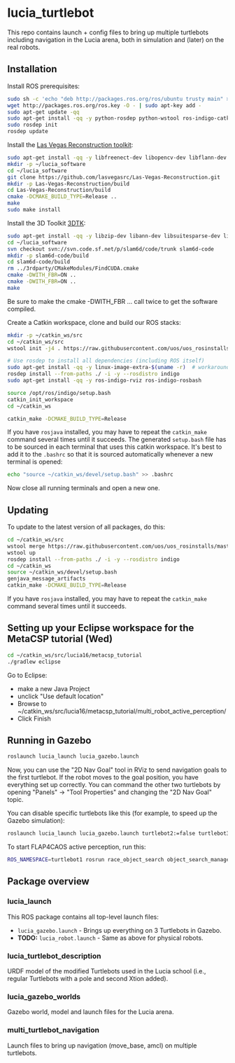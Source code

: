 lucia_turtlebot
===============

This repo contains launch + config files to bring up multiple turtlebots
including navigation in the Lucia arena, both in simulation and (later) on the
real robots.

Installation
------------

Install ROS prerequisites:

```bash
sudo sh -c 'echo "deb http://packages.ros.org/ros/ubuntu trusty main" > /etc/apt/sources.list.d/ros-latest.list'
wget http://packages.ros.org/ros.key -O - | sudo apt-key add -
sudo apt-get update -qq
sudo apt-get install -qq -y python-rosdep python-wstool ros-indigo-catkin git build-essential cmake
sudo rosdep init
rosdep update
```

Install the [Las Vegas Reconstruction toolkit](https://github.com/lasvegasrc/Las-Vegas-Reconstruction/):

```bash
sudo apt-get install -qq -y libfreenect-dev libopencv-dev libflann-dev libeigen3-dev libvtk5-dev libvtk5.8-qt4 python-vtk libvtk-java libboost-all-dev freeglut3-dev libxmu-dev libusb-1.0.0-dev
mkdir -p ~/lucia_software
cd ~/lucia_software
git clone https://github.com/lasvegasrc/Las-Vegas-Reconstruction.git
mkdir -p Las-Vegas-Reconstruction/build
cd Las-Vegas-Reconstruction/build
cmake -DCMAKE_BUILD_TYPE=Release ..
make
sudo make install
```

Install the 3D Toolkit [3DTK](http://slam6d.sourceforge.net/):

```bash
sudo apt-get install -qq -y libzip-dev libann-dev libsuitesparse-dev libnewmat10-dev subversion
cd ~/lucia_software
svn checkout svn://svn.code.sf.net/p/slam6d/code/trunk slam6d-code
mkdir -p slam6d-code/build
cd slam6d-code/build
rm ../3rdparty/CMakeModules/FindCUDA.cmake
cmake -DWITH_FBR=ON ..
cmake -DWITH_FBR=ON ..
make
```

Be sure to make the cmake -DWITH_FBR ... call twice to get the software compiled.

Create a Catkin workspace, clone and build our ROS stacks:

```bash
mkdir -p ~/catkin_ws/src
cd ~/catkin_ws/src
wstool init -j4 . https://raw.githubusercontent.com/uos/uos_rosinstalls/master/lucia2016-indigo.rosinstall

# Use rosdep to install all dependencies (including ROS itself)
sudo apt-get install -qq -y linux-image-extra-$(uname -r)  # workaround for ros-indigo-realsense-camera
rosdep install --from-paths ./ -i -y --rosdistro indigo
sudo apt-get install -qq -y ros-indigo-rviz ros-indigo-rosbash

source /opt/ros/indigo/setup.bash
catkin_init_workspace
cd ~/catkin_ws

catkin_make -DCMAKE_BUILD_TYPE=Release
```

If you have `rosjava` installed, you may have to repeat the `catkin_make`
command several times until it succeeds.
The generated `setup.bash` file has to be sourced in each terminal that uses
this catkin workspace. It's best to add it to the `.bashrc` so that it is
sourced automatically whenever a new terminal is opened:

```bash
echo "source ~/catkin_ws/devel/setup.bash" >> .bashrc
```

Now close all running terminals and open a new one.


Updating
--------

To update to the latest version of all packages, do this:

```bash
cd ~/catkin_ws/src
wstool merge https://raw.githubusercontent.com/uos/uos_rosinstalls/master/lucia2016-indigo.rosinstall
wstool up
rosdep install --from-paths ./ -i -y --rosdistro indigo
cd ~/catkin_ws
source ~/catkin_ws/devel/setup.bash
genjava_message_artifacts
catkin_make -DCMAKE_BUILD_TYPE=Release
```

If you have `rosjava` installed, you may have to repeat the `catkin_make`
command several times until it succeeds.


Setting up your Eclipse workspace for the MetaCSP tutorial (Wed)
----------------------------------------------------------------

```bash
cd ~/catkin_ws/src/lucia16/metacsp_tutorial
./gradlew eclipse
```

Go to Eclipse:

- make a new Java Project
- unclick "Use default location"
- Browse to ~/catkin_ws/src/lucia16/metacsp_tutorial/multi_robot_active_perception/
- Click Finish

Running in Gazebo
-----------------

```bash
roslaunch lucia_launch lucia_gazebo.launch
```

Now, you can use the "2D Nav Goal" tool in RViz to send navigation goals to the
first turtlebot. If the robot moves to the goal position, you have everything
set up correctly. You can command the other two turtlebots by opening "Panels"
-> "Tool Properties" and changing the "2D Nav Goal" topic.

You can disable specific turtlebots like this (for example, to speed up the
Gazebo simulation):

```bash
roslaunch lucia_launch lucia_gazebo.launch turtlebot2:=false turtlebot3:=false
```

To start FLAP4CAOS active perception, run this:

```bash
ROS_NAMESPACE=turtlebot1 rosrun race_object_search object_search_manager_test p lucia_area_sw 0.4 lucia_area_nw 0.4 lucia_area_e 0.4 min_p_succ 0.05
```


Package overview
----------------

### lucia_launch

This ROS package contains all top-level launch files:

- `lucia_gazebo.launch` - Brings up everything on 3 Turtlebots in Gazebo.
- **TODO:** `lucia_robot.launch` - Same as above for physical robots.

### lucia_turtlebot_description

URDF model of the modified Turtlebots used in the Lucia school (i.e., regular
Turtlebots with a pole and second Xtion added).

### lucia_gazebo_worlds

Gazebo world, model and launch files for the Lucia arena.

### multi_turtlebot_navigation

Launch files to bring up navigation (move_base, amcl) on multiple turtlebots.
